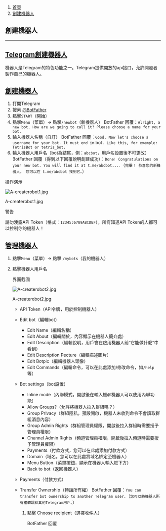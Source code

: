 1.  [首頁](https://tgnav.github.io/tgwiki/)
2.  [創建機器人](https://tgnav.github.io/tgwiki/createrobot.html)

## 創建機器人

* * *

## [Telegram創建機器人](#telegram創建機器人)

機器人是Telegram的特色功能之一。Telegram提供開放的api接口，允許開發者製作自己的機器人。

## [創建機器人](#創建機器人)

1.  打開Telegram
2.  搜索 [@BotFather](https://t.me/botfather)
3.  點擊`START`（開始）
4.  點擊`Menu`（菜單）-> 點擊`/newbot`（新機器人） BotFather 回覆：`Alright, a new bot. How are we going to call it? Please choose a name for your bot.`
5.  輸入機器人名稱（自訂） BotFather 回覆：`Good. Now let's choose a username for your bot. It must end in` bot`. Like this, for example: TetrisBot or tetris_bot.`
6.  輸入機器人用戶名（bot為結尾，例：`abcbot`，用戶名設置後不可更改） BotFather 回覆（得到以下回覆說明創建成功）：`Done! Congratulations on your new bot. You will find it at t.me/abcbot....`（`完畢！ 恭喜您的新機器人。 您可以在 t.me/abcbot 找到它。`）

操作演示

![A-createrobot1.jpg](https://cdn.jsdelivr.net/gh/tgwiki/images/A/createrobot1.jpg)

A-createrobot1.jpg

警告

請勿洩露API Token（格式：`12345:6789ABCDEF`），所有知道API Token的人都可以控制你的機器人！

## [管理機器人](#管理機器人)

1.  點擊`Menu`（菜單）-> 點擊 `/mybots`（我的機器人）
    
2.  點擊機器人用戶名
    
    界面截圖
    
    ![A-createrobot2.jpg](https://cdn.jsdelivr.net/gh/tgwiki/images/A/createrobot2.jpg)
    
    A-createrobot2.jpg
    
    +   API Token（API令牌，用於控制機器人）
        
    +   Edit bot（編輯bot）
        
        +   Edit Name（編輯名稱）
        +   Edit About（編輯關於，內容顯示在機器人簡介處）
        +   Edit Description（編輯說明，用戶會在啟用機器人前“它能做什麼”中看到）
        +   Edit Description Pecture（編輯描述圖片）
        +   Edit Botpic（編輯機器人頭像）
        +   Edit Commands（編輯命令，可以在此處添加/修改命令，如`/help`等）
    +   Bot settings（bot設置）
        
        +   Inline mode（內聯模式，開啟後在輸入框@機器人可以使用內聯功能）
        +   Allow Groups?（允許將機器人拉入群組嗎？）
        +   Group Privacy（群組隱私，預設開啟，機器人未收到命令不會讀取群組消息內容）
        +   Group Admin Rights（群組管理員權限，開啟後拉入群組時需要授予管理員權限）
        +   Channel Admin Rights（頻道管理員權限，開啟後拉入頻道時需要授予管理員權限）
        +   Payments（付款方式，您可以在此處添加付款方式）
        +   Domain（域名，您可以在此處將域名綁定至機器人）
        +   Menu Button（菜單按鈕，顯示在機器人輸入框下方）
        +   Back to bot（返回機器人）
    +   Payments（付款方式）
        
    +   Transfer Ownership（轉讓所有權） BotFather 回覆：`You can transfer bot ownership to another Telegram user.`（`您可以將機器人所有權轉讓給其他Telegram用戶。`）
        
        1.  點擊 Choose recipient（選擇收件人）
            
            BotFather 回覆